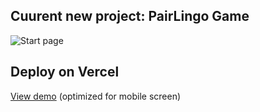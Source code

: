## Cuurent new project: PairLingo Game

![Start page](https://github.com/NirachaMarchett/couple-vocabs-game/assets/135506311/43f01475-2a8d-482c-b0f5-8e5384cb18d2)




## Deploy on Vercel
[View demo](https://couple-vocabs-game.vercel.app/) (optimized for mobile screen)
